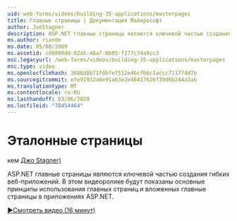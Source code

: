 ```yaml
---
uid: web-forms/videos/building-35-applications/masterpages
title: Главные страницы | Документация Майкрософт
author: JoeStagner
description: ASP.NET главные страницы являются ключевой частью создания гибких веб-приложений. В этом видеоролике будут показаны основные принципы использования главных страниц и вложенных главные страницы в...
ms.author: riande
ms.date: 05/08/2009
ms.assetid: cd6890dd-02a5-48a7-bb05-f277c74a9cc3
msc.legacyurl: /web-forms/videos/building-35-applications/masterpages
msc.type: video
ms.openlocfilehash: 3886d8b71f0bfef512e46cfb6c1accc711774d7b
ms.sourcegitcommit: e7e91932a6e91a63e2e46417626f39d6b244a3ab
ms.translationtype: MT
ms.contentlocale: ru-RU
ms.lasthandoff: 03/06/2020
ms.locfileid: "78454464"
---
```

# <a name="masterpages"></a>Эталонные страницы

кем [Джо Stagner)](https://github.com/JoeStagner)

ASP.NET главные страницы являются ключевой частью создания гибких веб-приложений. В этом видеоролике будут показаны основные принципы использования главных страниц и вложенных главные страницы в приложениях ASP.NET.

[&#9654;Смотреть видео (16 минут)](https://channel9.msdn.com/Blogs/ASP-NET-Site-Videos/masterpages)
